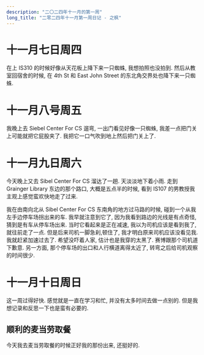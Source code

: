 ```yaml
---
description: "二〇二四年十一月的第一周"
long_title: "二零二四年十一月第一周日记 - 之枫"
---
```


# 十一月七日周四

在上 IS310 的时候好像从天花板上降下来一只蜘蛛, 我想拍照也没拍到. 然后从教室回宿舍的时候, 在 4th St 和 East John Street 的东北角交界处也降下来一只蜘蛛.

# 十一月八号周五

我晚上去 Siebel Center For CS 遛弯, 一出门看见好像一只蜘蛛, 我差一点把门关上可能就把它屁股夹了. 我把它一口气吹到地上然后把门关上了.

# 十一月九日周六

今天晚上又去 Sibel Center For CS 溜达了一趟. 天淡淡地下着小雨. 走到 Grainger Library 东边的那个路口, 大概是五点半的时候, 看到 IS107 的男教授我主观上感觉蛮欢快地走了过来.

我在由南向北从 Sibel Center For CS 东南角的地方过马路的时候, 碰到一个从我左手边停车场拐出来的车. 我早就注意到它了, 因为我看到路边的光线是有点奇怪, 猜到是有车从停车场出来. 当时它看起来是正在减速, 我以为司机应该是看到我了, 就往前走了一点. 但是后来司机一脚急刹,顿住了, 我才明白原来司机应该没看见我. 我就赶紧加速过去了. 希望没吓着人家, 估计也是我穿的太黑了. 赛博跟那个司机道下歉意. 另一方面, 那个停车场的出口和人行横道离得太近了, 转弯之后给司机观察的时间很少.

# 十一月十日周日

这一周过得好快. 感觉就是一直在学习和忙, 并没有太多时间去做一点别的. 但是我想记录和反思一下也是蛮有必要的.

## 顺利的麦当劳取餐

今天我去麦当劳取餐的时候正好我的那份出来, 还挺好的.
